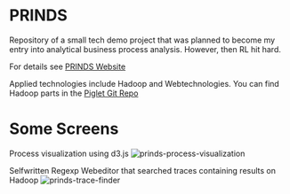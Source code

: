 PRINDS
=====

Repository of a small tech demo project that was planned to become my entry into analytical business process analysis. However, then RL hit hard.

For details see [PRINDS Website](http://prinds.herokuapp.com/)

Applied technologies include Hadoop and Webtechnologies. You can find Hadoop parts in the [Piglet Git Repo](https://github.com/aahammer/piglet)

Some Screens
============
Process visualization using d3.js
![prinds-process-visualization](https://media.giphy.com/media/1AHVf5jaRAo0KKXtuA/giphy.gif)

Selfwritten Regexp Webeditor that searched traces containing results on Hadoop
![prinds-trace-finder](https://media.giphy.com/media/wHrkydPsxQR1aomHBh/giphy.gif)
